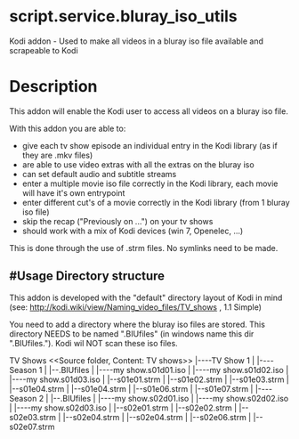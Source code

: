 # script.service.bluray_iso_utils
Kodi addon - Used to make all videos in a bluray iso file available and scrapeable to Kodi

# Description
This addon will enable the Kodi user to access all videos on a bluray iso file.

With this addon you are able to:
- give each tv show episode an individual entry in the Kodi library (as if they are .mkv files)
- are able to use video extras with all the extras on the bluray iso
- can set default audio and subtitle streams
- enter a multiple movie iso file correctly in the Kodi library, each movie will have it's own entrypoint
- enter different cut's of a movie correctly in the Kodi library (from 1 bluray iso file)
- skip the recap ("Previously on ...") on your tv shows
- should work with a mix of Kodi devices (win 7, Openelec, ...)

This is done through the use of .strm files. No symlinks need to be made. 

#Usage
Directory structure
--------------------
This addon is developed with the "default" directory layout of Kodi in mind  (see: http://kodi.wiki/view/Naming_video_files/TV_shows , 1.1 Simple)

You need to add a directory where the bluray iso files are stored. This directory NEEDS to be named ".BIUfiles" (in windows name this dir ".BIUfiles."). Kodi wil NOT scan these iso files. 

TV Shows                  <<Source folder, Content: TV shows>>
   |----TV Show 1
   |       |----Season 1
   |            |--.BIUfiles
   |                  |----my show.s01d01.iso
   |                  |----my show.s01d02.iso
   |                  |----my show.s01d03.iso
   |            |--s01e01.strm
   |            |--s01e02.strm
   |            |--s01e03.strm
   |            |--s01e04.strm
   |            |--s01e04.strm
   |            |--s01e06.strm
   |            |--s01e07.strm
   |       |----Season 2
   |            |--.BIUfiles
   |                  |----my show.s02d01.iso
   |                  |----my show.s02d02.iso
   |                  |----my show.s02d03.iso
   |            |--s02e01.strm
   |            |--s02e02.strm
   |            |--s02e03.strm
   |            |--s02e04.strm
   |            |--s02e04.strm
   |            |--s02e06.strm
   |            |--s02e07.strm


